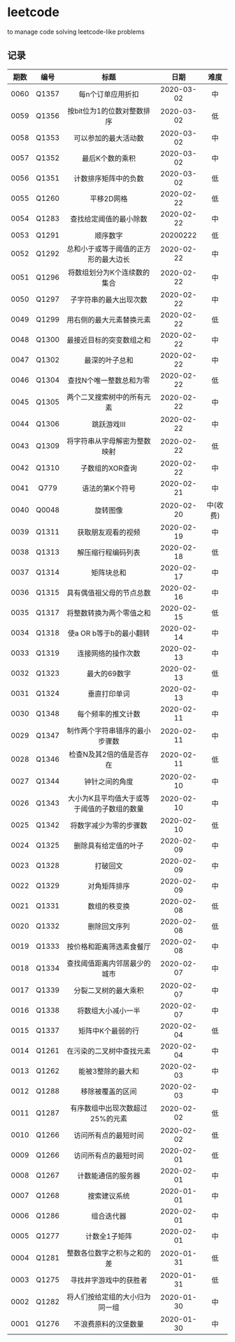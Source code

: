 # leetcode
to manage code solving leetcode-like problems

## 记录

|期数|编号|标题|日期|难度|
|:---:|:---:|:---:|:---:|:---:|
|0060|Q1357|每n个订单应用折扣|2020-03-02|中|
|0059|Q1356|按bit位为1的位数对整数排序|2020-03-02|低|
|0058|Q1353|可以参加的最大活动数|2020-03-02|中|
|0057|Q1352|最后K个数的乘积|2020-03-02|中|
|0056|Q1351|计数排序矩阵中的负数|2020-03-02|低|
|0055|Q1260|平移2D网格|2020-02-22|低|
|0054|Q1283|查找给定阈值的最小除数|2020-02-22|中|
|0053|Q1291|顺序数字|20200222|低|
|0052|Q1292|总和小于或等于阈值的正方形的最大边长|2020-02-22|中|
|0051|Q1296|将数组划分为K个连续数的集合|2020-02-22|中|
|0050|Q1297|子字符串的最大出现次数|2020-02-22|中|
|0049|Q1299|用右侧的最大元素替换元素|2020-02-22|低|
|0048|Q1300|最接近目标的突变数组之和|2020-02-22|中|
|0047|Q1302|最深的叶子总和|2020-02-22|中|
|0046|Q1304|查找N个唯一整数总和为零|2020-02-22|低|
|0045|Q1305|两个二叉搜索树中的所有元素|2020-02-22|中|
|0044|Q1306|跳跃游戏III|2020-02-22|中|
|0043|Q1309|将字符串从字母解密为整数映射|2020-02-22|低|
|0042|Q1310|子数组的XOR查询|2020-02-22|中|
|0041|Q779|语法的第K个符号|2020-02-21|中|
|0040|Q0048|旋转图像|2020-02-20|中(收费)|
|0039|Q1311|获取朋友观看的视频|2020-02-19|中|
|0038|Q1313|解压缩行程编码列表|2020-02-18|低|
|0037|Q1314|矩阵块总和|2020-02-17|中|
|0036|Q1315|具有偶值祖父母的节点总数|2020-02-16|中|
|0035|Q1317|将整数转换为两个零值之和|2020-02-15|低|
|0034|Q1318|使a OR b等于b的最小翻转|2020-02-14|中|
|0033|Q1319|连接网络的操作次数|2020-02-13|中|
|0032|Q1323|最大的69数字|2020-02-13|低|
|0031|Q1324|垂直打印单词|2020-02-13|中|
|0030|Q1348|每个频率的推文计数|2020-02-11|中|
|0029|Q1347|制作两个字符串错序的最小步骤数|2020-02-11|中|
|0028|Q1346|检查N及其2倍的值是否存在|2020-02-11|低|
|0027|Q1344|钟针之间的角度|2020-02-10|中|
|0026|Q1343|大小为K且平均值大于或等于阈值的子数组的数量|2020-02-10|中|
|0025|Q1342|将数字减少为零的步骤数|2020-02-10|低|
|0024|Q1325|删除具有给定值的叶子|2020-02-09|中|
|0023|Q1328|打破回文|2020-02-09|中|
|0022|Q1329|对角矩阵排序|2020-02-09|中|
|0021|Q1331|数组的秩变换|2020-02-08|低|
|0020|Q1332|删除回文序列|2020-02-08|低|
|0019|Q1333|按价格和距离筛选素食餐厅|2020-02-08|中|
|0018|Q1334|查找阈值距离内邻居最少的城市|2020-02-07|中|
|0017|Q1339|分裂二叉树的最大乘积|2020-02-07|中|
|0016|Q1338|将数组大小减小一半|2020-02-07|中|
|0015|Q1337|矩阵中K个最弱的行|2020-02-04|低|
|0014|Q1261|在污染的二叉树中查找元素|2020-02-04|中|
|0013|Q1262|能被3整除的最大和|2020-02-03|中|
|0012|Q1288|移除被覆盖的区间|2020-02-03|中|
|0011|Q1287|有序数组中出现次数超过25%的元素|2020-02-02|低|
|0010|Q1266|访问所有点的最短时间|2020-02-02|低|
|0009|Q1266|访问所有点的最短时间|2020-02-01|低|
|0008|Q1267|计数能通信的服务器|2020-02-01|中|
|0007|Q1268|搜索建议系统|2020-01-01|中|
|0006|Q1286|组合迭代器|2020-02-01|中|
|0005|Q1277|计数全1子矩阵|2020-02-01|中|
|0004|Q1281|整数各位数字之积与之和的差|2020-01-31|低|
|0003|Q1275|寻找井字游戏中的获胜者|2020-01-31|低|
|0002|Q1282|将人们按给定组的大小归为同一组|2020-01-30|中|
|0001|Q1276|不浪费原料的汉堡数量|2020-01-30|中|